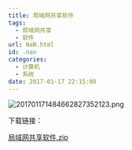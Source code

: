 ```yaml
---
title: 局域网共享软件
tags:
  - 局域网共享
  - 软件
url: NaN.html
id: .nan
categories:
  - 计算机
  - 系统
date: 2017-01-17 22:15:00
---
```


![201701171484662827352123.png](https://blog.mdh.red/usr/uploads/2018/07/3874988267.png "201701171484662827352123.png")

下载链接：

[局域网共享软件.zip](https://blog.mdh.red/usr/uploads/2018/07/108713403.zip)